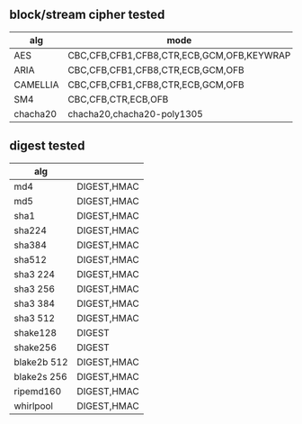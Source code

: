
## block/stream cipher tested

| alg       | mode                                      |
| --        | --                                        |
| AES       | CBC,CFB,CFB1,CFB8,CTR,ECB,GCM,OFB,KEYWRAP |
| ARIA      | CBC,CFB,CFB1,CFB8,CTR,ECB,GCM,OFB         |
| CAMELLIA  | CBC,CFB,CFB1,CFB8,CTR,ECB,GCM,OFB         |
| SM4       | CBC,CFB,CTR,ECB,OFB                       |
| chacha20  | chacha20,chacha20-poly1305                |

## digest tested

| alg         |             |
| --          | --          |
| md4         | DIGEST,HMAC |
| md5         | DIGEST,HMAC |
| sha1        | DIGEST,HMAC |
| sha224      | DIGEST,HMAC |
| sha384      | DIGEST,HMAC |
| sha512      | DIGEST,HMAC |
| sha3 224    | DIGEST,HMAC |
| sha3 256    | DIGEST,HMAC |
| sha3 384    | DIGEST,HMAC |
| sha3 512    | DIGEST,HMAC |
| shake128    | DIGEST      |
| shake256    | DIGEST      |
| blake2b 512 | DIGEST,HMAC |
| blake2s 256 | DIGEST,HMAC |
| ripemd160   | DIGEST,HMAC |
| whirlpool   | DIGEST,HMAC |
